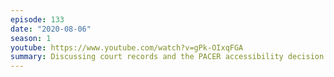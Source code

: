 ```yaml
---
episode: 133
date: "2020-08-06"
season: 1
youtube: https://www.youtube.com/watch?v=gPk-OIxqFGA
summary: Discussing court records and the PACER accessibility decision
---
```


